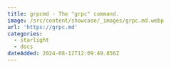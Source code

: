 ```yaml
---
title: grpcmd - The "grpc" command.
image: /src/content/showcase/_images/grpc.md.webp
url: 'https://grpc.md'
categories:
  - starlight
  - docs
dateAdded: 2024-08-12T12:09:49.856Z
---
```



